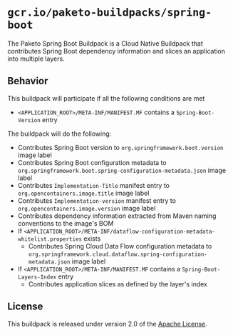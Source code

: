 # `gcr.io/paketo-buildpacks/spring-boot`
The Paketo Spring Boot Buildpack is a Cloud Native Buildpack that contributes Spring Boot dependency information and slices an application into multiple layers.

## Behavior
This buildpack will participate if all the following conditions are met

* `<APPLICATION_ROOT>/META-INF/MANIFEST.MF` contains a `Spring-Boot-Version` entry

The buildpack will do the following:

* Contributes Spring Boot version to `org.springframework.boot.version` image label
* Contributes Spring Boot configuration metadata to `org.springframework.boot.spring-configuration-metadata.json` image label
* Contributes `Implementation-Title` manifest entry to `org.opencontainers.image.title` image label
* Contributes `Implementation-version` manifest entry to `org.opencontainers.image.version` image label
* Contributes dependency information extracted from Maven naming conventions to the image's BOM
* If `<APPLICATION_ROOT>/META-INF/dataflow-configuration-metadata-whitelist.properties` exists
  * Contributes Spring Cloud Data Flow configuration metadata to `org.springframework.cloud.dataflow.spring-configuration-metadata.json` image label
* If `<APPLICATION_ROOT>/META-INF/MANIFEST.MF` contains a `Spring-Boot-Layers-Index` entry
  * Contributes application slices as defined by the layer's index

## License
This buildpack is released under version 2.0 of the [Apache License][a].

[a]: http://www.apache.org/licenses/LICENSE-2.0
